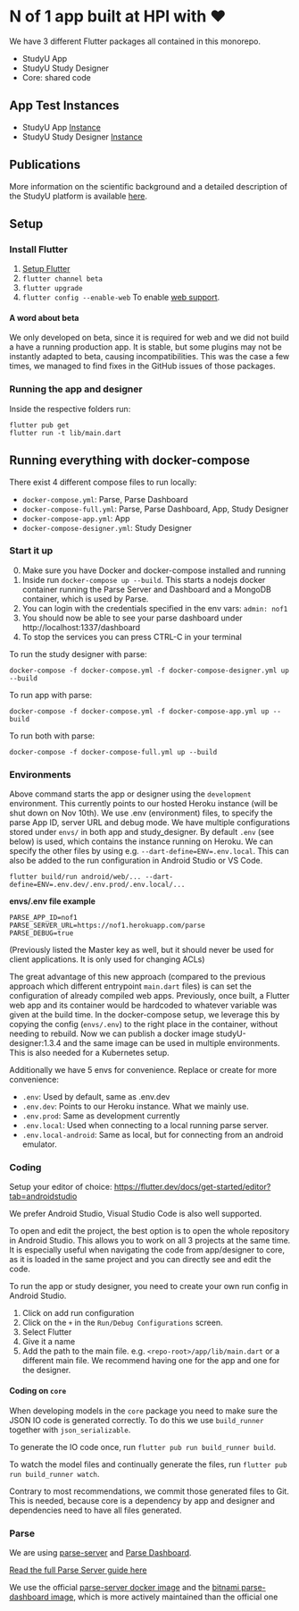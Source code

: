 # N of 1 app built at HPI with ❤

We have 3 different Flutter packages all contained in this monorepo.

- StudyU App
- StudyU Study Designer
- Core: shared code

## App Test Instances

- StudyU App [Instance](https://studyu.codemagic.app/#/welcome)
- StudyU Study Designer [Instance](https://studyu-designer.codemagic.app/#/)

## Publications

More information on the scientific background and a detailed description of the StudyU platform is available [here](https://arxiv.org/abs/2012.14201). 

## Setup

### Install Flutter

1. [Setup Flutter](https://flutter.dev/docs/get-started/install)
2. `flutter channel beta`
3. `flutter upgrade`
4. `flutter config --enable-web` To enable [web support](https://flutter.dev/docs/get-started/web).

#### A word about beta

We only developed on beta, since it is required for web and we did not build a have a running production app.
It is stable, but some plugins may not be instantly adapted to beta, causing incompatibilities.
This was the case a few times, we managed to find fixes in the GitHub issues of those packages.

### Running the app and designer

Inside the respective folders run:

```
flutter pub get
flutter run -t lib/main.dart
```

## Running everything with docker-compose

There exist 4 different compose files to run locally:

- `docker-compose.yml`: Parse, Parse Dashboard
- `docker-compose-full.yml`: Parse, Parse Dashboard, App, Study Designer
- `docker-compose-app.yml`: App
- `docker-compose-designer.yml`: Study Designer

### Start it up
0. Make sure you have Docker and docker-compose installed and running
1. Inside run `docker-compose up --build`. This starts a nodejs docker container running the Parse Server and Dashboard and a MongoDB container, which is used by Parse.
2. You can login with the credentials specified in the env vars: `admin: nof1`
3. You should now be able to see your parse dashboard under http://localhost:1337/dashboard
4. To stop the services you can press CTRL-C in your terminal

To run the study designer with parse:

```
docker-compose -f docker-compose.yml -f docker-compose-designer.yml up --build
```

To run app with parse:

```
docker-compose -f docker-compose.yml -f docker-compose-app.yml up --build
```

To run both with parse:

```
docker-compose -f docker-compose-full.yml up --build
```

### Environments

Above command starts the app or designer using the `development` environment. This currently points to our hosted Heroku instance (will be shut down on Nov 10th).
We use .env (environment) files, to specify the parse App ID, server URL and debug mode.
We have multiple configurations stored under `envs/` in both app and study_designer.
By default `.env` (see below) is used, which contains the instance running on Heroku.
We can specify the other files by using e.g. `--dart-define=ENV=.env.local`.
This can also be added to the run configuration in Android Studio or VS Code.

```
flutter build/run android/web/... --dart-define=ENV=.env.dev/.env.prod/.env.local/...
```

**envs/.env file example**
```
PARSE_APP_ID=nof1
PARSE_SERVER_URL=https://nof1.herokuapp.com/parse
PARSE_DEBUG=true
```
(Previously listed the Master key as well, but it should never be used for client applications. It is only used for changing ACLs)

The great advantage of this new approach
(compared to the previous approach which different entrypoint `main.dart` files)
is can set the configuration of already compiled web apps. Previously, once built,
a Flutter web app and its container would be hardcoded to whatever variable was given at the build time.
In the docker-compose setup, we leverage this by copying the config (`envs/.env`)
to the right place in the container, without needing to rebuild.
Now we can publish a docker image studyU-designer:1.3.4 and the same image can be used in multiple environments.
This is also needed for a Kubernetes setup.

Additionally we have 5 envs for convenience. Replace or create for more convenience:

- `.env`: Used by default, same as .env.dev
- `.env.dev`: Points to our Heroku instance. What we mainly use.
- `.env.prod`: Same as development currently
- `.env.local`: Used when connecting to a local running parse server.
- `.env.local-android`: Same as local, but for connecting from an android emulator.

### Coding

Setup your editor of choice: https://flutter.dev/docs/get-started/editor?tab=androidstudio

We prefer Android Studio, Visual Studio Code is also well supported.

To open and edit the project, the best option is to open the whole repository in Android Studio. This allows you to work on all 3 projects at the same time. It is especially useful when navigating the code from app/designer to core, as it is loaded in the same project and you can directly see and edit the code.

To run the app or study designer, you need to create your own run config in Android Studio.

1. Click on add run configuration
2. Click on the `+` in the `Run/Debug Configurations` screen.
3. Select Flutter
4. Give it a name
5. Add the path to the main file. e.g. `<repo-root>/app/lib/main.dart` or a different main file. We recommend having one for the app and one for the designer.

#### Coding on `core`

When developing models in the `core` package you need to make sure the JSON IO code is generated correctly.
To do this we use `build_runner` together with `json_serializable`.

To generate the IO code once, run `flutter pub run build_runner build`.

To watch the model files and continually generate the files, run `flutter pub run build_runner watch`.

Contrary to most recommendations, we commit those generated files to Git. This is needed, because core is a dependency by app and designer and dependencies need to have all files generated.

### Parse

We are using [parse-server](https://github.com/ParsePlatform/parse-server) and [Parse Dashboard](https://github.com/parse-community/parse-dashboard).

[Read the full Parse Server guide here](https://github.com/ParsePlatform/parse-server/wiki/Parse-Server-Guide)

We use the official [parse-server docker image](https://hub.docker.com/r/parseplatform/parse-server)
and the [bitnami parse-dashboard image](https://hub.docker.com/r/bitnami/parse-dashboard),
which is more actively maintained than the official one
